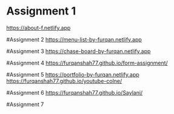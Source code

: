 # Assignment 1
https://about-f.netlify.app

#Assignment 2
https://menu-list-by-furqan.netlify.app

#Assignment 3
https://chase-board-by-furqan.netlify.app

#Assignment 4
https://furqanshah77.github.io/form-assignment/

#Assignment 5
https://portfolio-by-furqan.netlify.app
https://furqanshah77.github.io/youtube-colne/

#Assignment 6
https://furqanshah77.github.io/Saylani/

#Assignment 7
